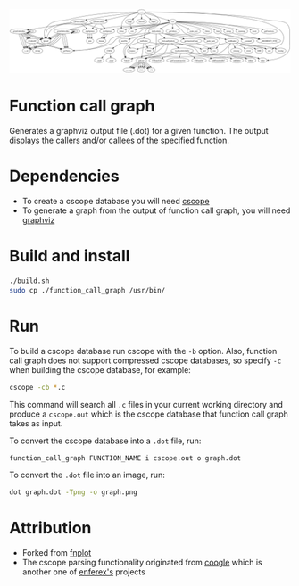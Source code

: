 ![The function call graph for this project, generated by this project](graph.svg)

# Function call graph

Generates a graphviz output file (.dot) for a given function. The output displays the callers and/or callees of the specified function.

# Dependencies

- To create a cscope database you will need [cscope](http://cscope.sourceforge.net/)
- To generate a graph from the output of function call graph, you will need [graphviz](http://www.graphviz.org/)

# Build and install

```sh
./build.sh
sudo cp ./function_call_graph /usr/bin/
```

# Run

To build a cscope database run cscope with the `-b` option. Also, function call graph does not support compressed cscope databases, so specify `-c` when building the cscope database, for example:

```sh
cscope -cb *.c
```

This command will search all `.c` files in your current working directory and produce a `cscope.out` which is the cscope database that function call graph takes as input.

To convert the cscope database into a `.dot` file, run:

```sh
function_call_graph FUNCTION_NAME i cscope.out o graph.dot
```

To convert the `.dot` file into an image, run:

```sh
dot graph.dot -Tpng -o graph.png
```

# Attribution

- Forked from [fnplot](https://github.com/enferex/fnplot)
- The cscope parsing functionality originated from [coogle](https://github.com/enferex/coogle) which is another one of [enferex's](https://github.com/enferex) projects
